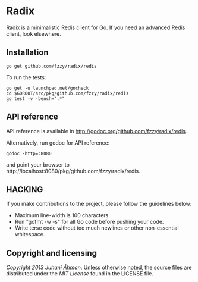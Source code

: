 Radix
=====

Radix is a minimalistic Redis client for Go.
If you need an advanced Redis client, look elsewhere.


## Installation

    go get github.com/fzzy/radix/redis

To run the tests:

    go get -u launchpad.net/gocheck
    cd $GOROOT/src/pkg/github.com/fzzy/radix/redis
    go test -v -bench=".*"


## API reference

API reference is available in http://godoc.org/github.com/fzzy/radix/redis.

Alternatively, run godoc for API reference:

	godoc -http=:8080

and point your browser to http://localhost:8080/pkg/github.com/fzzy/radix/redis.


## HACKING

If you make contributions to the project, please follow the guidelines below:

*  Maximum line-width is 100 characters.
*  Run "gofmt -w -s" for all Go code before pushing your code. 
*  Write terse code without too much newlines or other non-essential whitespace.


## Copyright and licensing

*Copyright 2013 Juhani Åhman*.
Unless otherwise noted, the source files are distributed under the
*MIT License* found in the LICENSE file.
